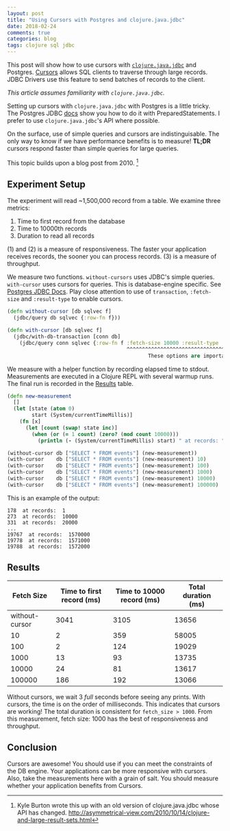 ```yaml
---
layout: post
title: "Using Cursors with Postgres and clojure.java.jdbc"
date: 2018-02-24
comments: true
categories: blog
tags: clojure sql jdbc
---
```


This post will show how to use cursors with [`clojure.java.jdbc`](https://github.com/clojure/java.jdbc) and
Postgres. [Cursors](https://en.wikipedia.org/wiki/Cursor_%28databases%29) allows SQL clients to traverse through large records.
JDBC Drivers use this feature to send batches of records to the client.

*This article assumes familiarity with `clojure.java.jdbc`.*

Setting up cursors with `clojure.java.jdbc` with Postgres is a little tricky.
The Postgres JDBC [docs](https://jdbc.postgresql.org/documentation/head/query.html#query-with-cursor) show you how to do it with PreparedStatements. I
prefer to use `clojure.java.jdbc`'s API where possible. 

On the surface, use of simple queries and cursors are indistinguisable. The only
way to know if we have performance benefits is to measure! **TL;DR** cursors
respond faster than simple queries for large queries.

This topic builds upon a blog post from 2010. [^1]

## Experiment Setup

The experiment will read ~1,500,000 record from a table. We examine three
metrics:

1. Time to first record from the database
2. Time to 10000th records
2. Duration to read all records

(1) and (2) is a measure of responsiveness. The faster your application receives
records, the sooner you can process records. (3) is a measure of throughput.

We measure two functions. `without-cursors` uses JDBC's simple
queries. `with-cursor` uses cursors for queries. This is database-engine
specific. See [Postgres JDBC Docs](https://jdbc.postgresql.org/documentation/head/query.html#query-with-cursor). Play close attention to use of
`transaction`, `:fetch-size` and `:result-type` to enable cursors.

```clojure
(defn without-cursor [db sqlvec f]
  (jdbc/query db sqlvec {:row-fn f}))

(defn with-cursor [db sqlvec f]
  (jdbc/with-db-transaction [conn db]
    (jdbc/query conn sqlvec {:row-fn f :fetch-size 10000 :result-type :forward-only})))
                                       ^^^^^^^^^^^^^^^^^^^^^^^^^^^^^^^^^^^^^^^^^^^^
                                              These options are important
```

We measure with a helper function by recording elapsed time to stdout.
Measurements are executed in a Clojure REPL with several warmup runs. The final
run is recorded in the [Results](#results) table.

``` clojure
(defn new-measurement
  []
  (let [state (atom 0)
        start (System/currentTimeMillis)]
    (fn [x]
      (let [count (swap! state inc)]
        (when (or (= 1 count) (zero? (mod count 10000)))
          (println (- (System/currentTimeMillis) start) " at records: " count))))))

(without-cursor db ["SELECT * FROM events"] (new-measurement))
(with-cursor    db ["SELECT * FROM events"] (new-measurement) 10)
(with-cursor    db ["SELECT * FROM events"] (new-measurement) 100)
(with-cursor    db ["SELECT * FROM events"] (new-measurement) 1000)
(with-cursor    db ["SELECT * FROM events"] (new-measurement) 10000)
(with-cursor    db ["SELECT * FROM events"] (new-measurement) 100000)
```

This is an example of the output:

    178  at records:  1
    273  at records:  10000
    331  at records:  20000
    ...
    19767  at records:  1570000
    19778  at records:  1571000
    19788  at records:  1572000

## Results

|     Fetch Size | Time to first record (ms) | Time to 10000 record (ms) | Total duration (ms) |
|----------------|---------------------------|---------------------------|---------------------|
| without-cursor |                      3041 |                      3105 |               13656 |
|             10 |                         2 |                       359 |               58005 |
|            100 |                         2 |                       124 |               19029 |
|           1000 |                        13 |                        93 |               13735 |
|          10000 |                        24 |                        81 |               13617 |
|         100000 |                       186 |                       192 |               13066 |

Without cursors, we wait 3 *full* seconds before seeing any prints. With
cursors, the time is on the order of milliseconds. This indicates that cursors
are working! The total duration is consistent for `fetch_size > 1000`. From this
measurement, fetch size: 1000 has the best of responsiveness and throughput.

## Conclusion

Cursors are awesome! You should use if you can meet the constraints of the DB
engine. Your applications can be more responsive with cursors. Also, take the
measurements here with a grain of salt. You should measure whether your
application benefits from Cursors. 

[^1]: Kyle Burton wrote this up with an old version of clojure.java.jdbc whose API has changed. http://asymmetrical-view.com/2010/10/14/clojure-and-large-result-sets.html
